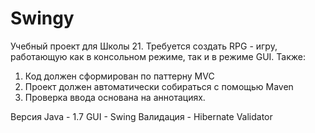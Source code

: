 # Swingy

Учебный проект для Школы 21.
Требуется создать RPG - игру, работающую как в консольном режиме, так и в режиме GUI.
Также:
1) Код должен сформирован по паттерну MVC
2) Проект должен автоматически собираться с помощью Maven
3) Проверка ввода основана на аннотациях.

Версия Java - 1.7
GUI - Swing
Валидация - Hibernate Validator
